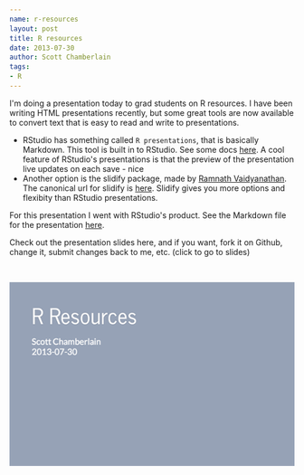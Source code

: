 ```yaml
---
name: r-resources
layout: post
title: R resources
date: 2013-07-30
author: Scott Chamberlain
tags:
- R
---
```


I'm doing a presentation today to grad students on R resources. I have been writing HTML presentations recently, but some great tools are now available to convert text that is easy to read and write to presentations. 

+ RStudio has something called `R presentations`, that is basically Markdown. This tool is built in to RStudio. See some docs [here](http://www.rstudio.com/ide/docs/presentations/overview). A cool feature of RStudio's presentations is that the preview of the presentation live updates on each save - nice <i class="icon-thumbs-up"></i>
+ Another option is the slidify package, made by [Ramnath Vaidyanathan](https://github.com/ramnathv). The canonical url for slidify is [here](http://slidify.org/). Slidify gives you more options and flexibity than RStudio presentations. 

For this presentation I went with RStudio's product. See the Markdown file for the presentation [here](https://github.com/sckott/posterstalks/blob/gh-pages/sfu/resources/r_resources.Rpres). 

Check out the presentation slides here, and if you want, fork it on Github, change it, submit changes back to me, etc. (click to go to slides)

<br>

<!-- ![](/img/rstudio_pres.png) -->

<a href="http://rpubs.com/recology_/rresources"><img src="/img/rstudio_pres.png"></img></a>